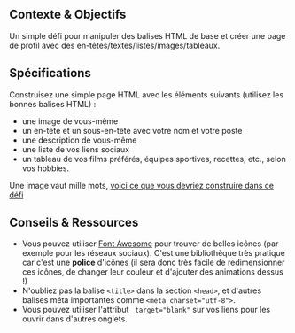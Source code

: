 ## Contexte & Objectifs

Un simple défi pour manipuler des balises HTML de base et créer une page de profil avec des en-têtes/textes/listes/images/tableaux.

## Spécifications

Construisez une simple page HTML avec les éléments suivants (utilisez les bonnes balises HTML) :

- une image de vous-même
- un en-tête et un sous-en-tête avec votre nom et votre poste
- une description de vous-même
- une liste de vos liens sociaux
- un tableau de vos films préférés, équipes sportives, recettes, etc., selon vos hobbies.

Une image vaut mille mots, [voici ce que vous devriez construire dans ce défi](https://lewagon.github.io/html-css-challenges/01-profile-content/)

## Conseils & Ressources

- Vous pouvez utiliser [Font Awesome](http://fontawesome.io/) pour trouver de belles icônes (par exemple pour les réseaux sociaux). C'est une bibliothèque très pratique car c'est une **police** d'icônes (il sera donc très facile de redimensionner ces icônes, de changer leur couleur et d'ajouter des animations dessus !)
- N'oubliez pas la balise `<title>` dans la section `<head>`, et d'autres balises méta importantes comme `<meta charset="utf-8">`.
- Vous pouvez utiliser l'attribut `_target="blank"` sur vos liens pour les ouvrir dans d'autres onglets.
